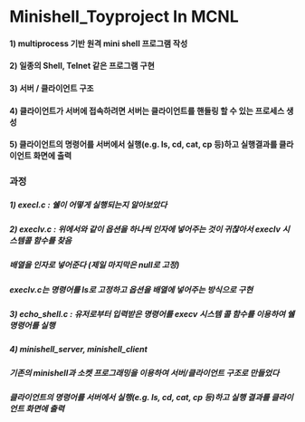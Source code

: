 # Minishell_Toyproject In MCNL
#### 1) multiprocess 기반 원격 mini shell 프로그램 작성
#### 2) 일종의 Shell, Telnet 같은 프로그램 구현
#### 3) 서버 / 클라이언트 구조
#### 4) 클라이언트가 서버에 접속하려면 서버는 클라이언트를 핸들링 할 수 있는 프로세스 생성
#### 5) 클라이언트의 명령어를 서버에서 실행(e.g. ls, cd, cat, cp 등)하고 실행결과를 클라이언트 화면에 출력             


### 과정
##### 1) execl.c : 쉘이 어떻게 실행되는지 알아보았다
##### 2) execlv.c : 위에서와 같이 옵션을 하나씩 인자에 넣어주는 것이 귀찮아서 execlv 시스템콜 함수를 찾음
#####               배열을 인자로 넣어준다 (제일 마지막은 null로 고정)
#####               execlv.c는 명령어를 ls로 고정하고 옵션을 배열에 넣어주는 방식으로 구현
##### 3) echo_shell.c : 유저로부터 입력받은 명령어를 execv 시스템 콜 함수를 이용하여 쉘 명령어를 실행
##### 4) minishell_server, minishell_client
#####       기존의 minishell과 소켓 프로그래밍을 이용하여 서버/클라이언트 구조로 만들었다
#####       클라이언트의 명령어를 서버에서 실행(e.g. ls, cd, cat, cp 등)하고 실행 결과를 클라이언트 화면에 출력

